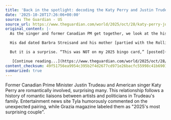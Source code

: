 ```yaml
---
title: 'Back in the spotlight: decoding the Katy Perry and Justin Trudeau romance'
date: '2025-10-28T17:26:06+00:00'
source: The Guardian - US
source_url: https://www.theguardian.com/world/2025/oct/28/katy-perry-justin-trudeau-romance-spotlight-actors-singers-politicians
original_content: |-
  As the singer and former Canadian PM get together, we look at the history of romances between artists and politicians

  His dad dated Barbra Streisand and his mother [partied with the Rolling Stones](https://www.scmp.com/magazines/style/entertainment/article/3271818/meet-justin-trudeaus-wild-child-mum-margaret-trudeau-who-was-rumoured-have-slept-mick-jagger-rolling), so perhaps it is no shock to see the former Canadian prime minister Justin Trudeau romantically linked with the American singer Katy Perry.

  But it is a surprise. “This was NOT on my 2025 bingo card,” [posted](https://x.com/Tyla/status/1950216428189024708) the entertainment news site Tyla in July, when the couple were first [spotted together](https://www.theguardian.com/world/2025/jul/30/justin-trudeau-katy-perry-dinner) in Montreal. Grazia magazine this week [labelled them](https://graziadaily.co.uk/celebrity/news/justin-trudeau-katy-perry-relationship-timeline/) “2025’s most surprising couple”.

   [Continue reading...](https://www.theguardian.com/world/2025/oct/28/katy-perry-justin-trudeau-romance-spotlight-actors-singers-politicians)
content_checksum: 49f51756ea9954c395b2f4d2677cd971e26bacfc55998c41b6901e73aba42212
summarized: true
---
```


Former Canadian Prime Minister Justin Trudeau and American singer Katy Perry are romantically involved, surprising many. This relationship follows a history of romantic liaisons between artists and politicians in Trudeau's family. Entertainment news site Tyla humorously commented on the unexpected pairing, while Grazia magazine labeled them as "2025's most surprising couple".